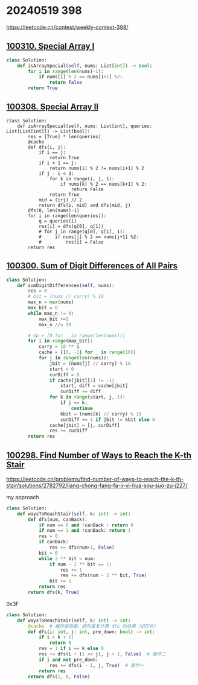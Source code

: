 

# 20240519 398

https://leetcode.cn/contest/weekly-contest-398/

## [100310. Special Array I](https://leetcode.cn/problems/special-array-i/)

```python
class Solution:
    def isArraySpecial(self, nums: List[int]) -> bool:
        for i in range(len(nums)-1):
            if nums[i] % 2 == nums[i+1] %2:
                return False
        return True
```

## [100308. Special Array II](https://leetcode.cn/problems/special-array-ii/)

```pytho
class Solution:
    def isArraySpecial(self, nums: List[int], queries: List[List[int]]) -> List[bool]:
        res = [True] * len(queries)
        @cache
        def dfs(i, j):
            if i == j:
                return True
            if i + 1 == j:
                return nums[i] % 2 != nums[i+1] % 2
            if j - i < 3:
                for k in range(i, j, 1):
                    if nums[k] % 2 == nums[k+1] % 2:
                        return False
                return True
            mid = (i+j) // 2
            return dfs(i, mid) and dfs(mid, j)
        dfs(0, len(nums)-1)
        for i in range(len(queries)):
            q = queries[i]
            res[i] = dfs(q[0], q[1])
            # for j in range(q[0], q[1], 1):
            #     if nums[j] % 2 == nums[j+1] %2:
            #         res[i] = False
        return res
```

## [100300. Sum of Digit Differences of All Pairs](https://leetcode.cn/problems/sum-of-digit-differences-of-all-pairs/)

```python
class Solution:
    def sumDigitDifferences(self, nums):
        res = 0
        # bit = (nums // carry) % 10
        max_n = max(nums)
        max_bit = 0
        while max_n != 0:
            max_bit +=1
            max_n //= 10

        # dp = [0 for _ in range(len(nums))]
        for i in range(max_bit):
            carry = 10 ** i
            cache = [[0, -1] for _ in range(10)]
            for j in range(len(nums)):
                jbit = (nums[j] // carry) % 10
                start = 0
                curDiff = 0
                if cache[jbit][1] != -1:
                    start, diff = cache[jbit]
                    curDiff += diff
                for k in range(start, j, 1):
                    if j == k: 
                        continue
                    kbit = (nums[k] // carry) % 10
                    curDiff += 1 if jbit != kbit else 0
                cache[jbit] = [j, curDiff]
                res += curDiff
        return res
```

## [100298. Find Number of Ways to Reach the K-th Stair](https://leetcode.cn/problems/find-number-of-ways-to-reach-the-k-th-stair/)

https://leetcode.cn/problems/find-number-of-ways-to-reach-the-k-th-stair/solutions/2782792/liang-chong-fang-fa-ji-yi-hua-sou-suo-zu-j227/

my approach

```python
class Solution:
    def waysToReachStair(self, k: int) -> int:
        def dfs(num, canBack):
            if num == 0 and !canBack : return 0
            if num == 1 and !canBack: return 1
            res = 0
            if canBack:
                res += dfs(num+1, False)
            bit = 0
            while 2 ** bit < num:
                if num - 2 ** bit == 1:
                    res += 1
                    res += dfs(num - 2 ** bit, True)
                bit += 1
            return res
        return dfs(k, True)
```

0x3F

```python
class Solution:
    def waysToReachStair(self, k: int) -> int:
        @cache  # 缓存装饰器，避免重复计算 dfs 的结果（记忆化）
        def dfs(i: int, j: int, pre_down: bool) -> int:
            if i > k + 1:
                return 0
            res = 1 if i == k else 0
            res += dfs(i + (1 << j), j + 1, False)  # 操作二
            if i and not pre_down:
                res += dfs(i - 1, j, True)  # 操作一
            return res
        return dfs(1, 0, False)
```



